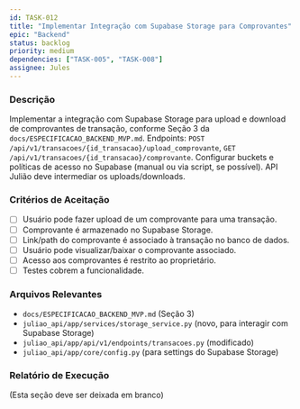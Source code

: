 ```yaml
---
id: TASK-012
title: "Implementar Integração com Supabase Storage para Comprovantes"
epic: "Backend"
status: backlog
priority: medium
dependencies: ["TASK-005", "TASK-008"]
assignee: Jules
---
```


### Descrição

Implementar a integração com Supabase Storage para upload e download de comprovantes de transação, conforme Seção 3 da `docs/ESPECIFICACAO_BACKEND_MVP.md`.
Endpoints: `POST /api/v1/transacoes/{id_transacao}/upload_comprovante`, `GET /api/v1/transacoes/{id_transacao}/comprovante`.
Configurar buckets e políticas de acesso no Supabase (manual ou via script, se possível).
API Julião deve intermediar os uploads/downloads.

### Critérios de Aceitação

- [ ] Usuário pode fazer upload de um comprovante para uma transação.
- [ ] Comprovante é armazenado no Supabase Storage.
- [ ] Link/path do comprovante é associado à transação no banco de dados.
- [ ] Usuário pode visualizar/baixar o comprovante associado.
- [ ] Acesso aos comprovantes é restrito ao proprietário.
- [ ] Testes cobrem a funcionalidade.

### Arquivos Relevantes

* `docs/ESPECIFICACAO_BACKEND_MVP.md` (Seção 3)
* `juliao_api/app/services/storage_service.py` (novo, para interagir com Supabase Storage)
* `juliao_api/app/api/v1/endpoints/transacoes.py` (modificado)
* `juliao_api/app/core/config.py` (para settings do Supabase Storage)

### Relatório de Execução

(Esta seção deve ser deixada em branco)
